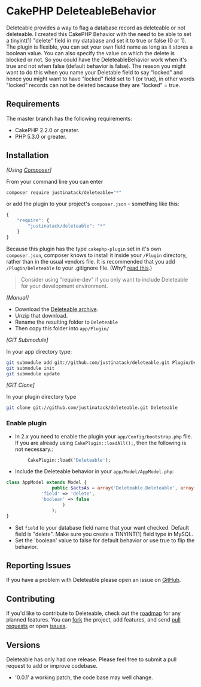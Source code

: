 # CakePHP DeleteableBehavior

Deleteable provides a way to flag a database record as deleteable or not deleteable. I created this CakePHP Behavior with the need to be able to set a tinyint(1) "delete" field in my database and set it to true or false (0 or 1). The plugin is flexible, you can set your own field name as long as it stores a boolean value. You can also specify the value on which the delete is blocked or not. So you could have the DeleteableBehavior work when it's true and not when false (default behavior is false). The reason you might want to do this when you name your Deletable field to say "locked" and hence you might want to have "locked" field set to 1 (or true), in other words "locked" records can not be deleted because they are "locked" = true.

## Requirements

The master branch has the following requirements:

* CakePHP 2.2.0 or greater.
* PHP 5.3.0 or greater.

## Installation

_[Using [Composer](http://getcomposer.org/)]_

From your command line you can enter

```bash
composer require justinatack/deleteable="*"
```

or add the plugin to your project's `composer.json` - something like this:

```javascript
{
	"require": {
		"justinatack/deleteable": "*"
	}
}
```

Because this plugin has the type `cakephp-plugin` set in it's own `composer.json`, composer knows to install it inside your `/Plugin` directory, rather than in the usual vendors file. It is recommended that you add `/Plugin/Deleteable` to your .gitignore file. (Why? [read this](http://getcomposer.org/doc/faqs/should-i-commit-the-dependencies-in-my-vendor-directory.md).)

> Consider using "require-dev" if you only want to include Deleteable for your development environment.

_[Manual]_

* Download the [Deleteable archive](https://github.com/justinatack/deleteable/archive/master.zip).
* Unzip that download.
* Rename the resulting folder to `Deleteable`
* Then copy this folder into `app/Plugin/`

_[GIT Submodule]_

In your app directory type:

```bash
git submodule add git://github.com/justinatack/deleteable.git Plugin/Deleteable
git submodule init
git submodule update
```

_[GIT Clone]_

In your plugin directory type

```bash
git clone git://github.com/justinatack/deleteable.git Deleteable
```

### Enable plugin

* In 2.x you need to enable the plugin your `app/Config/bootstrap.php` file. If you are already using `CakePlugin::loadAll();`, then the following is not necessary.:
```php
		CakePlugin::load('Deleteable');
```
* Include the Deleteable behavior in your `app/Model/AppModel.php`:
```php
class AppModel extends Model {
				 public $actsAs = array('Deleteable.Deleteable', array(
             'field' => 'delete',
             'boolean' => false
				     )
				 );
}
```
* Set `field` to your database field name that your want checked. Default field is "delete". Make sure you create a TINYINT(1) field type in MySQL.
* Set the 'boolean' value to false for default behavior or use true to flip the behavior.

## Reporting Issues

If you have a problem with Deleteable please open an issue on [GitHub](https://github.com/justinatack/deleteable/issues).

## Contributing

If you'd like to contribute to Deleteable, check out the
[roadmap](https://github.com/justinatack/deleteable/wiki/roadmap) for any
planned features. You can [fork](https://help.github.com/articles/fork-a-repo)
the project, add features, and send [pull
requests](https://help.github.com/articles/using-pull-requests) or open
[issues](https://github.com/justinatack/deleteable/issues).

## Versions

Deleteable has only had one release. Please feel free to submit a pull request to add or improve codebase.

* '0.0.1' a working patch, the code base may well change.
